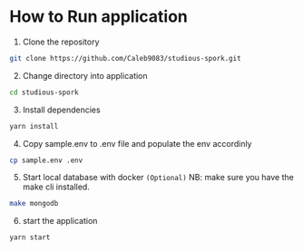 # How to Run application

1. Clone the repository
```sh
git clone https://github.com/Caleb9083/studious-spork.git
```

2. Change directory into application
```sh
cd studious-spork
```

3. Install dependencies
```sh
yarn install
```

4. Copy sample.env to .env file and populate the env accordinly
```sh
cp sample.env .env
```
5. Start local database with docker `(Optional)`
NB: make sure you have the make cli installed.
```sh
make mongodb
```
6. start the application
```sh
yarn start
```